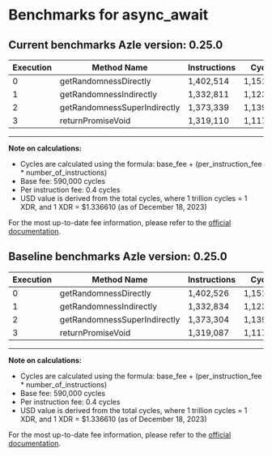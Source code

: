 # Benchmarks for async_await

## Current benchmarks Azle version: 0.25.0

| Execution | Method Name                  | Instructions | Cycles    | USD           | Change                         |
| --------- | ---------------------------- | ------------ | --------- | ------------- | ------------------------------ |
| 0         | getRandomnessDirectly        | 1,402,514    | 1,151,005 | $0.0000015384 | <font color="green">-12</font> |
| 1         | getRandomnessIndirectly      | 1,332,811    | 1,123,124 | $0.0000015012 | <font color="green">-23</font> |
| 2         | getRandomnessSuperIndirectly | 1,373,339    | 1,139,335 | $0.0000015228 | <font color="red">+35</font>   |
| 3         | returnPromiseVoid            | 1,319,110    | 1,117,644 | $0.0000014939 | <font color="red">+23</font>   |

---

**Note on calculations:**

-   Cycles are calculated using the formula: base_fee + (per_instruction_fee \* number_of_instructions)
-   Base fee: 590,000 cycles
-   Per instruction fee: 0.4 cycles
-   USD value is derived from the total cycles, where 1 trillion cycles = 1 XDR, and 1 XDR = $1.336610 (as of December 18, 2023)

For the most up-to-date fee information, please refer to the [official documentation](https://internetcomputer.org/docs/current/developer-docs/gas-cost#execution).

## Baseline benchmarks Azle version: 0.25.0

| Execution | Method Name                  | Instructions | Cycles    | USD           |
| --------- | ---------------------------- | ------------ | --------- | ------------- |
| 0         | getRandomnessDirectly        | 1,402,526    | 1,151,010 | $0.0000015385 |
| 1         | getRandomnessIndirectly      | 1,332,834    | 1,123,133 | $0.0000015012 |
| 2         | getRandomnessSuperIndirectly | 1,373,304    | 1,139,321 | $0.0000015228 |
| 3         | returnPromiseVoid            | 1,319,087    | 1,117,634 | $0.0000014938 |

---

**Note on calculations:**

-   Cycles are calculated using the formula: base_fee + (per_instruction_fee \* number_of_instructions)
-   Base fee: 590,000 cycles
-   Per instruction fee: 0.4 cycles
-   USD value is derived from the total cycles, where 1 trillion cycles = 1 XDR, and 1 XDR = $1.336610 (as of December 18, 2023)

For the most up-to-date fee information, please refer to the [official documentation](https://internetcomputer.org/docs/current/developer-docs/gas-cost#execution).
